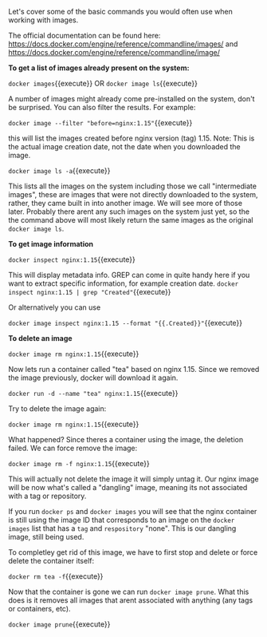 Let's cover some of the basic commands you would often use when working with images.

The official documentation can be found here:  https://docs.docker.com/engine/reference/commandline/images/ and https://docs.docker.com/engine/reference/commandline/image/

<b>To get a list of images already present on the system: </b>


`docker images`{{execute}}
OR
`docker image ls`{{execute}}

A number of images might already come pre-installed on the system, don't be surprised.
You can also filter the results. For example:

`docker image --filter "before=nginx:1.15"`{{execute}}


this will list the images created before nginx version (tag) 1.15. Note: This is the actual image creation date, not the date when you downloaded the image.


`docker image ls -a`{{execute}}

This lists all the images on the system including those we call "intermediate images", these are images that were not directly downloaded to the system, rather, they came built in into another image. We will see more of those later. 
Probably there arent any such images on the system just yet, so the the command above will most likely return the same images as the original `docker image ls`.


 <b>To get image information </b>
 
`docker inspect nginx:1.15`{{execute}}

This will display metadata info. GREP can come in quite handy here if you want to extract specific information, for example creation date. 
`docker inspect nginx:1.15 | grep "Created"`{{execute}} 

Or alternatively you can use

`docker image inspect nginx:1.15 --format "{{.Created}}"`{{execute}}


 <b>To delete an image </b>
 
 
 `docker image rm nginx:1.15`{{execute}}
 
 Now lets run a container called "tea" based on nginx 1.15. Since we removed the image previously, docker will download it again.
 
 `docker run -d --name "tea" nginx:1.15`{{execute}}
 
 Try to delete the image again:
 
 `docker image rm nginx:1.15`{{execute}}
 
 What happened? Since theres a container using the image, the deletion failed. We can force remove the image:
 
 `docker image rm -f nginx:1.15`{{execute}}
 
 This will actually not delete the image it will simply untag it. Our nginx image will be now what's called a "dangling" image, meaning its not associated with a tag or repository.
 
 If you run `docker ps` and `docker images` you will see that the nginx container is still using the image ID that corresponds to an image on the `docker images` list that has a `tag` and `respository` "none". This is our dangling image, still being used. 
 
 To completley get rid of this image, we have to first stop and delete or force delete the container itself:
 
 `docker rm tea -f`{{execute}}
 
 Now that the container is gone we can run `docker image prune`. What this does is it removes all images that arent associated with anything (any tags or containers, etc). 
 
 `docker image prune`{{execute}}
  
  
 
 
 
 
 
 
 
 
 
 
 
 
 